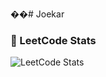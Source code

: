 ��#   J o e k a r 
### 🧠 LeetCode Stats

![LeetCode Stats](https://leetcard.jacoblin.cool/elphast24?theme=nord&font=Saira%20Stencil%20One)
